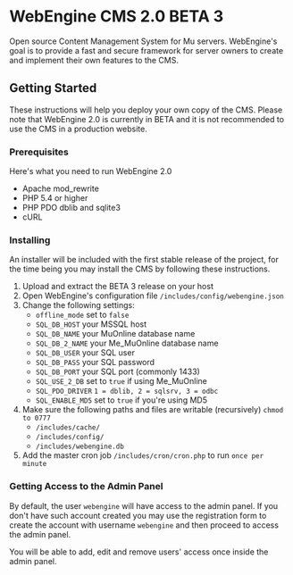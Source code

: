 # WebEngine CMS 2.0 BETA 3

Open source Content Management System for Mu servers. WebEngine's goal is to provide a fast and secure framework for server owners to create and implement their own features to the CMS.

## Getting Started

These instructions will help you deploy your own copy of the CMS. Please note that WebEngine 2.0 is currently in BETA and it is not recommended to use the CMS in a production website.

### Prerequisites

Here's what you need to run WebEngine 2.0

* Apache mod_rewrite
* PHP 5.4 or higher
* PHP PDO dblib and sqlite3
* cURL

### Installing

An installer will be included with the first stable release of the project, for the time being you may install the CMS by following these instructions.

1. Upload and extract the BETA 3 release on your host
2. Open WebEngine's configuration file `/includes/config/webengine.json`
3. Change the following settings:
    * `offline_mode` set to `false`
    * `SQL_DB_HOST` your MSSQL host
    * `SQL_DB_NAME` your MuOnline database name
    * `SQL_DB_2_NAME` your Me_MuOnline database name
    * `SQL_DB_USER` your SQL user
    * `SQL_DB_PASS` your SQL password
    * `SQL_DB_PORT` your SQL port (commonly 1433)
    * `SQL_USE_2_DB` set to `true` if using Me_MuOnline
    * `SQL_PDO_DRIVER` `1 = dblib, 2 = sqlsrv, 3 = odbc`
    * `SQL_ENABLE_MD5` set to `true` if you're using MD5
4. Make sure the following paths and files are writable (recursively) `chmod to 0777`
    * `/includes/cache/`
    * `/includes/config/`
    * `/includes/webengine.db`
5. Add the master cron job `/includes/cron/cron.php` to run `once per minute`

### Getting Access to the Admin Panel

By default, the user `webengine` will have access to the admin panel. If you don't have such account created you may use the registration form to create the account with username `webengine` and then proceed to access the admin panel.

You will be able to add, edit and remove users' access once inside the admin panel.

